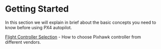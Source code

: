 # Getting Started

In this section we will explain in brief about the basic concepts you need to know before using PX4 autopilot.

[Flight Controller Selection](../getting_started/flight_controller_selection.md) - How to choose Pixhawk controller from different vendors.
